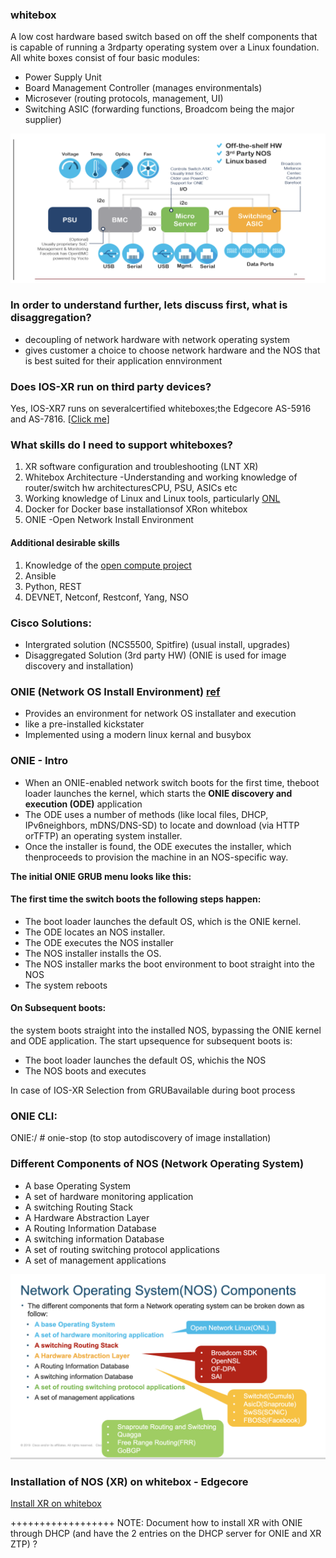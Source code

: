 ### whitebox

A low cost hardware based switch based on off the shelf components that is capable of running a 3rdparty operating system over a Linux foundation. All white boxes consist of four basic modules:

* Power Supply Unit
* Board Management Controller (manages environmentals)
* Microsever (routing protocols, management, UI)
* Switching ASIC (forwarding functions, Broadcom being the major supplier)

![Flow Diagram](Images/Basic.png)

### In order to understand further, lets discuss first, **what is disaggregation?**
* decoupling of network hardware with network operating system
* gives customer a choice to choose network hardware and the NOS that is best suited for their application ennvironment
 

### Does IOS-XR run on third party devices?
Yes, IOS-XR7 runs on severalcertified whiteboxes;the Edgecore AS-5916 and AS-7816. [[Click me](https://xrdocs.io/cloud-scale-networking/blogs/2018-03-08-enabling-ios-xr-on-third-party-network-hardware/)]


### What skills do I need to support whiteboxes?
1. XR software configuration and troubleshooting (LNT XR)
2. Whitebox Architecture -Understanding and working knowledge of router/switch hw architecturesCPU, PSU, ASICs etc
3. Working knowledge of Linux and Linux tools, particularly [ONL](http://opennetlinux.org/)
4. Docker for Docker base installationsof XRon whitebox
5. ONIE -Open Network Install Environment

#### Additional desirable skills
1. Knowledge of the [open compute project](https://www.opencompute.org/)
2. Ansible
3. Python, REST
4. DEVNET, Netconf, Restconf, Yang, NSO

### Cisco Solutions: 
* Intergrated solution (NCS5500, Spitfire) (usual install, upgrades)
* Disaggregated Solution (3rd party HW) (ONIE is used for image discovery and installation)

### ONIE (Network OS Install Environment) [ref](https://www.onie.org/)
* Provides an environment for network OS installater and execution
* like a pre-installed kickstater
* Implemented using a modern linux kernal and busybox

### ONIE - Intro

* When an ONIE-enabled network switch boots for the first time, theboot loader launches the kernel, which starts the **ONIE discovery and execution (ODE)** application
* The ODE uses a number of methods (like local files, DHCP, IPv6neighbors, mDNS/DNS-SD) to locate and download (via HTTP orTFTP) an operating system installer.
* Once the installer is found, the ODE executes the installer, which thenproceeds to provision the machine in an NOS-specific way.


**The initial ONIE GRUB menu looks like this:**



#### The first time the switch boots the following steps happen:
* The boot loader launches the default OS, which is the ONIE kernel.
* The ODE locates an NOS installer.
* The ODE executes the NOS installer
* The NOS installer installs the OS.
* The NOS installer marks the boot environment to boot straight into the NOS
* The system reboots

#### On Subsequent boots:
the system boots straight into the installed NOS, bypassing the ONIE kernel and ODE application. 
The start upsequence for subsequent boots is:
* The boot loader launches the default OS, whichis the NOS
* The NOS boots and executes

In case of IOS-XR Selection from GRUBavailable during boot process

### ONIE CLI: 

ONIE:/ # onie-stop (to stop autodiscovery of image installation)

### Different Components of NOS (Network Operating System)

* A base Operating System
* A set of hardware monitoring application
* A switching Routing Stack
* A Hardware Abstraction Layer
* A Routing Information Database
* A switching information Database
* A set of routing switching protocol applications
* A set of management applications

![NOS_Component](Images/NOS.png)

### Installation of NOS (XR) on whitebox - Edgecore
[Install XR on whitebox](https://techzone.cisco.com/t5/Whitebox-and-IOS-XR/Installing-XR-on-Whitebox-EdgeCore-7816/ta-p/1233440)

++++++++++++++++++
NOTE: Document how to install XR with ONIE through DHCP (and have the 2 entries on the DHCP server for ONIE and XR ZTP) ?
